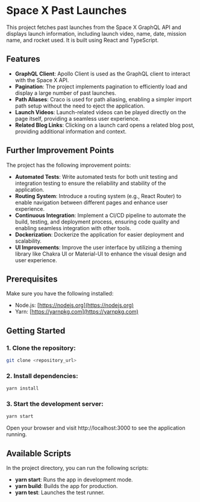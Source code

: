 # Space X Past Launches

This project fetches past launches from the Space X GraphQL API and displays launch information, including launch video, name, date, mission name, and rocket used. It is built using React and TypeScript.

## Features

- **GraphQL Client**: Apollo Client is used as the GraphQL client to interact with the Space X API.
- **Pagination**: The project implements pagination to efficiently load and display a large number of past launches.
- **Path Aliases**: Craco is used for path aliasing, enabling a simpler import path setup without the need to eject the application.
- **Launch Videos**: Launch-related videos can be played directly on the page itself, providing a seamless user experience.
- **Related Blog Links**: Clicking on a launch card opens a related blog post, providing additional information and context.

## Further Improvement Points

The project has the following improvement points:

- **Automated Tests**: Write automated tests for both unit testing and integration testing to ensure the reliability and stability of the application.
- **Routing System**: Introduce a routing system (e.g., React Router) to enable navigation between different pages and enhance user experience.
- **Continuous Integration**: Implement a CI/CD pipeline to automate the build, testing, and deployment process, ensuring code quality and enabling seamless integration with other tools.
- **Dockerization**: Dockerize the application for easier deployment and scalability.
- **UI Improvements**: Improve the user interface by utilizing a theming library like Chakra UI or Material-UI to enhance the visual design and user experience.

## Prerequisites

Make sure you have the following installed:

- Node.js: [https://nodejs.org](https://nodejs.org)
- Yarn: [https://yarnpkg.com](https://yarnpkg.com)

## Getting Started

### 1. Clone the repository:

```bash
git clone <repository_url>
```

### 2. Install dependencies:

```bash
yarn install
```

### 3. Start the development server:

```bash
yarn start
```

Open your browser and visit http://localhost:3000 to see the application running.

## Available Scripts

In the project directory, you can run the following scripts:

- **yarn start**: Runs the app in development mode.
- **yarn build**: Builds the app for production.
- **yarn test**: Launches the test runner.
